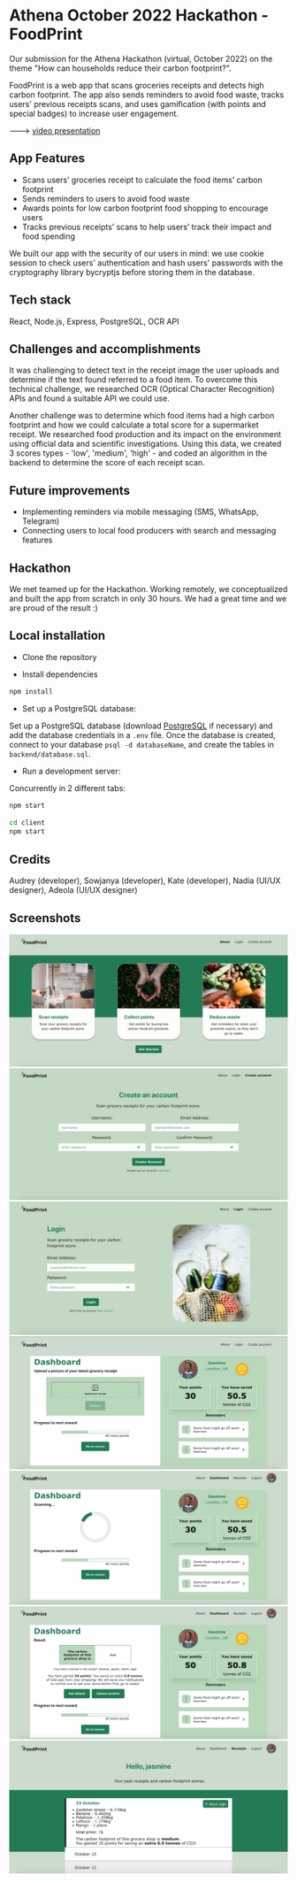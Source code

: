 # Athena October 2022 Hackathon - FoodPrint

Our submission for the Athena Hackathon (virtual, October 2022) on the theme "How can households reduce their carbon footprint?".

FoodPrint is a web app that scans groceries receipts and detects high carbon footprint. The app also sends reminders to avoid food waste, tracks users' previous receipts scans, and uses gamification (with points and special badges) to increase user engagement.

---> [video presentation](https://youtu.be/Qx8cQ43fTnI)

## App Features
- Scans users’ groceries receipt to calculate the food items’ carbon footprint 
- Sends reminders to users to avoid food waste
- Awards points for low carbon footprint food shopping to encourage users 
- Tracks previous receipts’ scans to help users’ track their impact and food spending

We built our app with the security of our users in mind: we use cookie session to check users' authentication and hash users' passwords with the cryptography library bycryptjs before storing them in the database.

## Tech stack
React, Node.js, Express, PostgreSQL, OCR API <br />

## Challenges and accomplishments

It was challenging to detect text in the receipt image the user uploads and determine if the text found referred to a food item. To overcome this technical challenge, we researched OCR (Optical Character Recognition) APIs and found a suitable API we could use.

Another challenge was to determine which food items had a high carbon footprint and how we could calculate a total score for a supermarket receipt. We researched food production and its impact on the environment using official data and scientific investigations. Using this data, we created 3 scores types - 'low', 'medium',  'high' - and coded an algorithm in the backend to determine the score of each receipt scan.

## Future improvements
- Implementing reminders via mobile messaging (SMS, WhatsApp, Telegram)
- Connecting users to local food producers with search and messaging features

## Hackathon 
We met teamed up for the Hackathon. Working remotely, we conceptualized and built the app from scratch in only 30 hours. We had a great time and we are proud of the result :)

## Local installation 

- Clone the repository 

- Install dependencies 
```bash
npm install
```

- Set up a PostgreSQL database:

Set up a PostgreSQL database (download [PostgreSQL](https://www.postgresql.org/download/) if necessary) and add the database credentials in a `.env` file. Once the database is created, connect to your database `psql -d databaseName`, and create the tables in `backend/database.sql`.
- Run a development server:

Concurrently in 2 different tabs:
```bash
npm start
```

```bash
cd client 
npm start
```

## Credits
Audrey (developer), Sowjanya (developer), Kate (developer), Nadia (UI/UX designer), Adeola (UI/UX designer)

## Screenshots 

!['home'](home.png)
!['register'](register.png)
!['login'](login.png)
!['dashboard'](dashboard-1.png)
!['dashboard'](dashboard-2.png)
!['dashboard'](dashboard-3.png)
!['receipts'](receipts.png)